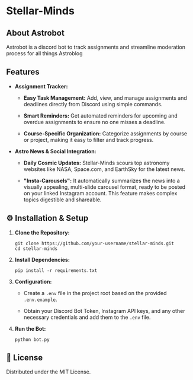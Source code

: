 Stellar-Minds
=============

About Astrobot
----------------------

Astrobot is a discord bot to track assignments and streamline moderation process for all things Astroblog

Features
--------------

-   **Assignment Tracker:**

    -   **Easy Task Management:** Add, view, and manage assignments and deadlines directly from Discord using simple commands.

    -   **Smart Reminders:** Get automated reminders for upcoming and overdue assignments to ensure no one misses a deadline.

    -   **Course-Specific Organization:** Categorize assignments by course or project, making it easy to filter and track progress.

-   **Astro News & Social Integration:**

    -   **Daily Cosmic Updates:** Stellar-Minds scours top astronomy websites like NASA, Space.com, and EarthSky for the latest news.

    -   **"Insta-Carousels":** It automatically summarizes the news into a visually appealing, multi-slide carousel format, ready to be posted on your linked Instagram account. This feature makes complex topics digestible and shareable.

⚙️ Installation & Setup
-----------------------

1.  **Clone the Repository:**

    ```
    git clone https://github.com/your-username/stellar-minds.git
    cd stellar-minds

    ```

2.  **Install Dependencies:**

    ```
    pip install -r requirements.txt

    ```

3.  **Configuration:**

    -   Create a `.env` file in the project root based on the provided `.env.example`.

    -   Obtain your Discord Bot Token, Instagram API keys, and any other necessary credentials and add them to the `.env` file.

4.  **Run the Bot:**

    ```
    python bot.py

    ```

📄 License
----------

Distributed under the MIT License. 